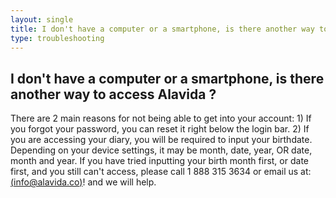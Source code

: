 ```yaml
---
layout: single
title: I don't have a computer or a smartphone, is there another way to access Alavida ?
type: troubleshooting
---
```


## I don't have a computer or a smartphone, is there another way to access Alavida ?

There are 2 main reasons  for not being able to get into your account: 1) If you forgot your password, you can reset it right below the login bar. 2) If you are accessing your diary, you will be required to input your birthdate. Depending on your device settings, it may be month, date, year, OR date, month and year. If you have tried inputting your birth month first, or date first, and you still can't access, please call 1 888 315 3634 or email us at: [(info@alavida.co)](mailto:info@alavida.co)! and we will help. 

